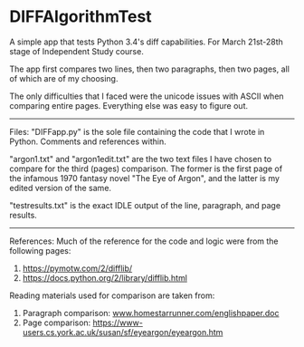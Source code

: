 # DIFFAlgorithmTest
A simple app that tests Python 3.4's diff capabilities.  For March 21st-28th stage of Independent Study course.

The app first compares two lines, then two paragraphs, then two pages, all of which are of my choosing.

The only difficulties that I faced were the unicode issues with ASCII when comparing entire pages.  Everything else was easy to figure out.

------------------------------------------------------------------------

Files:
"DIFFapp.py" is the sole file containing the code that I wrote in Python.  Comments and references within.

"argon1.txt" and "argon1edit.txt" are the two text files I have chosen to compare for the third (pages) comparison.  The former is the first page of the infamous 1970 fantasy novel "The Eye of Argon", and the latter is my edited version of the same.

"testresults.txt" is the exact IDLE output of the line, paragraph, and page results.

------------------------------------------------------------------------
References:
Much of the reference for the code and logic were from the following pages:
1. https://pymotw.com/2/difflib/
2. https://docs.python.org/2/library/difflib.html

Reading materials used for comparison are taken from:
1. Paragraph comparison: www.homestarrunner.com/englishpaper.doc
2. Page comparison: https://www-users.cs.york.ac.uk/susan/sf/eyeargon/eyeargon.htm
